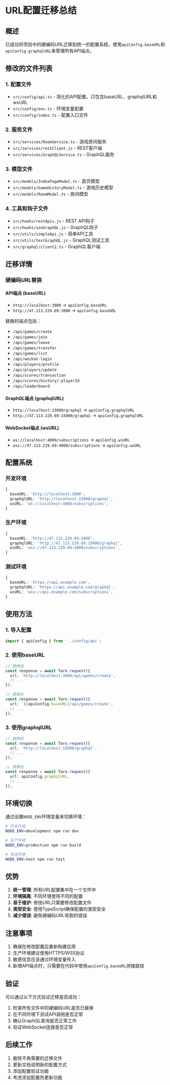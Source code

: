 # URL配置迁移总结

## 概述

已成功将项目中的硬编码URL迁移到统一的配置系统，使用`apiConfig.baseURL`和`apiConfig.graphqlURL`来管理所有API端点。

## 修改的文件列表

### 1. 配置文件
- `src/config/api.ts` - 简化的API配置，只包含baseURL、graphqlURL和wsURL
- `src/config/env.ts` - 环境变量配置
- `src/config/index.ts` - 配置入口文件

### 2. 服务文件
- `src/services/RoomService.ts` - 游戏房间服务
- `src/services/restClient.js` - REST客户端
- `src/services/GraphQLService.ts` - GraphQL服务

### 3. 模型文件
- `src/models/IndexPageModel.ts` - 首页模型
- `src/models/GameHistoryModel.ts` - 游戏历史模型
- `src/models/RoomModel.ts` - 房间模型

### 4. 工具和钩子文件
- `src/hooks/restApis.js` - REST API钩子
- `src/hooks/useGraphQL.js` - GraphQL钩子
- `src/utils/simpleApi.js` - 简单API工具
- `src/utils/testGraphQL.js` - GraphQL测试工具
- `src/graphql/client2.ts` - GraphQL客户端

## 迁移详情

### 硬编码URL替换

#### API端点 (baseURL)
- `http://localhost:3000` → `apiConfig.baseURL`
- `http://47.113.229.69:3000` → `apiConfig.baseURL`

替换的端点包括：
- `/api/games/create`
- `/api/games/join`
- `/api/games/leave`
- `/api/games/transfer`
- `/api/games/list`
- `/api/wechat-login`
- `/api/players/profile`
- `/api/players/update`
- `/api/scores/transaction`
- `/api/scores/history/:playerId`
- `/api/leaderboard`

#### GraphQL端点 (graphqlURL)
- `http://localhost:15000/graphql` → `apiConfig.graphqlURL`
- `http://47.113.229.69:15000/graphql` → `apiConfig.graphqlURL`

#### WebSocket端点 (wsURL)
- `ws://localhost:4000/subscriptions` → `apiConfig.wsURL`
- `wss://47.113.229.69:4000/subscriptions` → `apiConfig.wsURL`

## 配置系统

### 开发环境
```typescript
{
  baseURL: 'http://localhost:3000',
  graphqlURL: 'http://localhost:15000/graphql',
  wsURL: 'ws://localhost:4000/subscriptions',
}
```

### 生产环境
```typescript
{
  baseURL: 'http://47.113.229.69:3000',
  graphqlURL: 'http://47.113.229.69:15000/graphql',
  wsURL: 'wss://47.113.229.69:4000/subscriptions',
}
```

### 测试环境
```typescript
{
  baseURL: 'https://api.example.com',
  graphqlURL: 'https://api.example.com/graphql',
  wsURL: 'wss://api.example.com/subscriptions',
}
```

## 使用方法

### 1. 导入配置
```typescript
import { apiConfig } from '../config/api';
```

### 2. 使用baseURL
```typescript
// 替换前
const response = await Taro.request({
  url: 'http://localhost:3000/api/games/create',
  // ...
});

// 替换后
const response = await Taro.request({
  url: `${apiConfig.baseURL}/api/games/create`,
  // ...
});
```

### 3. 使用graphqlURL
```typescript
// 替换前
const response = await Taro.request({
  url: 'http://localhost:15000/graphql',
  // ...
});

// 替换后
const response = await Taro.request({
  url: apiConfig.graphqlURL,
  // ...
});
```

## 环境切换

通过设置`NODE_ENV`环境变量来切换环境：

```bash
# 开发环境
NODE_ENV=development npm run dev

# 生产环境
NODE_ENV=production npm run build

# 测试环境
NODE_ENV=test npm run test
```

## 优势

1. **统一管理**: 所有URL配置集中在一个文件中
2. **环境隔离**: 不同环境使用不同的配置
3. **易于维护**: 修改URL只需要修改配置文件
4. **类型安全**: 使用TypeScript确保配置的类型安全
5. **减少错误**: 避免硬编码URL导致的错误

## 注意事项

1. 确保在修改配置后重新构建应用
2. 生产环境建议使用HTTPS/WSS协议
3. 敏感信息应该通过环境变量传入
4. 新增API端点时，只需要在代码中使用`apiConfig.baseURL`拼接路径

## 验证

可以通过以下方式验证迁移是否成功：

1. 检查所有文件中的硬编码URL是否已替换
2. 在不同环境下测试API调用是否正常
3. 确认GraphQL查询是否正常工作
4. 验证WebSocket连接是否正常

## 后续工作

1. 删除不再需要的迁移文件
2. 更新文档说明新的配置方式
3. 添加配置验证功能
4. 考虑添加配置热更新功能 
